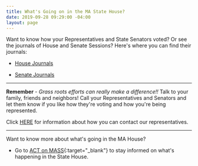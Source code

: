 ```yaml
---
title: What's Going on in the MA State House?
date: 2019-09-28 09:29:00 -04:00
layout: page
---
```


Want to know how your Representatives and State Senators voted?  Or see the journals of House and Senate Sessions?  Here's where you can find their journals:

* [House Journals](https://malegislature.gov/Journal/House)

* [Senate Journals](https://malegislature.gov/Journal/Senate)

---
**Remember** - *Grass roots efforts can really make a difference!!*  Talk to your family, friends and neighbors!  Call your Representatives and Senators and let them know if you like how they're voting and how you're being represented.

Click [HERE](http://www.indivisibleacton.org/2018-ma-state-primary.html) for information about how you can contact our representatives.

---

Want to know more about what's going in the MA House?

* Go to [ACT on MASS](https://www.actonmass.org){:target="_blank"} to stay informed on what's happening in the State House.  


